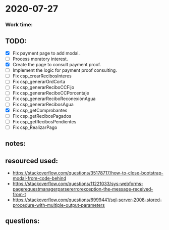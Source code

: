 # 2020-07-27

### Work time:

## TODO:
- [x] Fix payment page to add modal.
- [ ] Process moratory interest.
- [x] Create the page to consult payment proof. 
- [ ] Implement the logic for payment proof consulting.
- [ ] Fix csp_crearRecibosInteres
- [ ] Fix csp_generarOrdCorta
- [ ] Fix csp_generarReciboCCFijo
- [ ] Fix csp_generarReciboCCPorcentaje
- [ ] Fix csp_generarReciboReconexiónAgua
- [ ] Fix csp_generarRecibosAgua
- [x] Fix csp_getComprobantes
- [ ] Fix csp_getRecibosPagados
- [ ] Fix csp_getRecibosPendientes
- [ ] Fix csp_RealizarPago

## notes:

## resourced used:
- https://stackoverflow.com/questions/35178717/how-to-close-bootstrap-modal-from-code-behind
- https://stackoverflow.com/questions/11221033/sys-webforms-pagerequestmanagerparsererrorexception-the-message-received-from-t
- https://stackoverflow.com/questions/6999441/sql-server-2008-stored-procedure-with-multiple-output-parameters

## questions:
